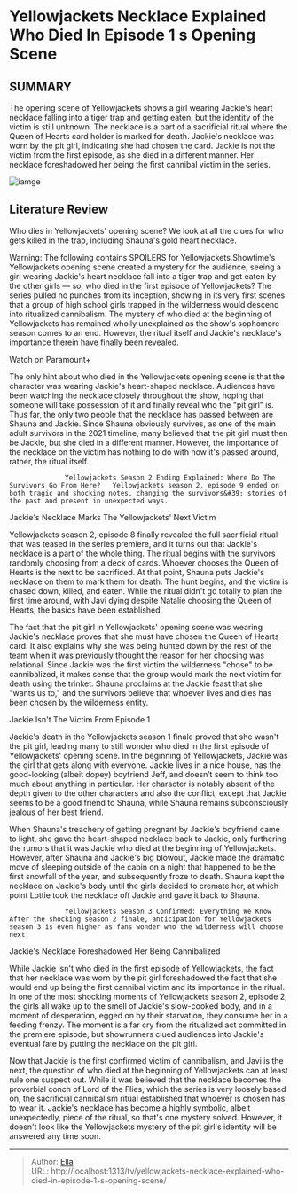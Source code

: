 # Yellowjackets Necklace Explained Who Died In Episode 1 s Opening Scene


## SUMMARY 



  The opening scene of Yellowjackets shows a girl wearing Jackie&#39;s heart necklace falling into a tiger trap and getting eaten, but the identity of the victim is still unknown.   The necklace is a part of a sacrificial ritual where the Queen of Hearts card holder is marked for death. Jackie&#39;s necklace was worn by the pit girl, indicating she had chosen the card.   Jackie is not the victim from the first episode, as she died in a different manner. Her necklace foreshadowed her being the first cannibal victim in the series.  

![iamge](https://static1.srcdn.com/wordpress/wp-content/uploads/2021/11/Yellowjackets-necklace-death-Shauna.jpg)

## Literature Review
Who dies in Yellowjackets&#39; opening scene? We look at all the clues for who gets killed in the trap, including Shauna&#39;s gold heart necklace.




Warning: The following contains SPOILERS for Yellowjackets.Showtime&#39;s Yellowjackets opening scene created a mystery for the audience, seeing a girl wearing Jackie&#39;s heart necklace fall into a tiger trap and get eaten by the other girls — so, who died in the first episode of Yellowjackets? The series pulled no punches from its inception, showing in its very first scenes that a group of high school girls trapped in the wilderness would descend into ritualized cannibalism. The mystery of who died at the beginning of Yellowjackets has remained wholly unexplained as the show&#39;s sophomore season comes to an end. However, the ritual itself and Jackie&#39;s necklace&#39;s importance therein have finally been revealed.




Watch on Paramount&#43;

The only hint about who died in the Yellowjackets opening scene is that the character was wearing Jackie&#39;s heart-shaped necklace. Audiences have been watching the necklace closely throughout the show, hoping that someone will take possession of it and finally reveal who the &#34;pit girl&#34; is. Thus far, the only two people that the necklace has passed between are Shauna and Jackie. Since Shauna obviously survives, as one of the main adult survivors in the 2021 timeline, many believed that the pit girl must then be Jackie, but she died in a different manner. However, the importance of the necklace on the victim has nothing to do with how it&#39;s passed around, rather, the ritual itself.

                  Yellowjackets Season 2 Ending Explained: Where Do The Survivors Go From Here?   Yellowjackets season 2, episode 9 ended on both tragic and shocking notes, changing the survivors&#39; stories of the past and present in unexpected ways.    


 Jackie&#39;s Necklace Marks The Yellowjackets&#39; Next Victim 
          




Yellowjackets season 2, episode 8 finally revealed the full sacrificial ritual that was teased in the series premiere, and it turns out that Jackie&#39;s necklace is a part of the whole thing. The ritual begins with the survivors randomly choosing from a deck of cards. Whoever chooses the Queen of Hearts is the next to be sacrificed. At that point, Shauna puts Jackie&#39;s necklace on them to mark them for death. The hunt begins, and the victim is chased down, killed, and eaten. While the ritual didn&#39;t go totally to plan the first time around, with Javi dying despite Natalie choosing the Queen of Hearts, the basics have been established.

The fact that the pit girl in Yellowjackets&#39; opening scene was wearing Jackie&#39;s necklace proves that she must have chosen the Queen of Hearts card. It also explains why she was being hunted down by the rest of the team when it was previously thought the reason for her choosing was relational. Since Jackie was the first victim the wilderness &#34;chose&#34; to be cannibalized, it makes sense that the group would mark the next victim for death using the trinket. Shauna proclaims at the Jackie feast that she &#34;wants us to,&#34; and the survivors believe that whoever lives and dies has been chosen by the wilderness entity.






 Jackie Isn&#39;t The Victim From Episode 1 
         

Jackie&#39;s death in the Yellowjackets season 1 finale proved that she wasn&#39;t the pit girl, leading many to still wonder who died in the first episode of Yellowjackets&#39; opening scene. In the beginning of Yellowjackets, Jackie was the girl that gets along with everyone. Jackie lives in a nice house, has the good-looking (albeit dopey) boyfriend Jeff, and doesn’t seem to think too much about anything in particular. Her character is notably absent of the depth given to the other characters and also the conflict, except that Jackie seems to be a good friend to Shauna, while Shauna remains subconsciously jealous of her best friend.

When Shauna&#39;s treachery of getting pregnant by Jackie&#39;s boyfriend came to light, she gave the heart-shaped necklace back to Jackie, only furthering the rumors that it was Jackie who died at the beginning of Yellowjackets. However, after Shauna and Jackie&#39;s big blowout, Jackie made the dramatic move of sleeping outside of the cabin on a night that happened to be the first snowfall of the year, and subsequently froze to death. Shauna kept the necklace on Jackie&#39;s body until the girls decided to cremate her, at which point Lottie took the necklace off Jackie and gave it back to Shauna.




                  Yellowjackets Season 3 Confirmed: Everything We Know   After the shocking season 2 finale, anticipation for Yellowjackets season 3 is even higher as fans wonder who the wilderness will choose next.    



 Jackie&#39;s Necklace Foreshadowed Her Being Cannibalized 
          

While Jackie isn&#39;t who died in the first episode of Yellowjackets, the fact that her necklace was worn by the pit girl foreshadowed the fact that she would end up being the first cannibal victim and its importance in the ritual. In one of the most shocking moments of Yellowjackets season 2, episode 2, the girls all wake up to the smell of Jackie&#39;s slow-cooked body, and in a moment of desperation, egged on by their starvation, they consume her in a feeding frenzy. The moment is a far cry from the ritualized act committed in the premiere episode, but showrunners clued audiences into Jackie&#39;s eventual fate by putting the necklace on the pit girl.




Now that Jackie is the first confirmed victim of cannibalism, and Javi is the next, the question of who died at the beginning of Yellowjackets can at least rule one suspect out. While it was believed that the necklace becomes the proverbial conch of Lord of the Flies, which the series is very loosely based on, the sacrificial cannibalism ritual established that whoever is chosen has to wear it. Jackie&#39;s necklace has become a highly symbolic, albeit unexpectedly, piece of the ritual, so that&#39;s one mystery solved. However, it doesn&#39;t look like the Yellowjackets mystery of the pit girl&#39;s identity will be answered any time soon.



---

> Author: [Ella](https://instagram.hk.cn/)  
> URL: http://localhost:1313/tv/yellowjackets-necklace-explained-who-died-in-episode-1-s-opening-scene/  

